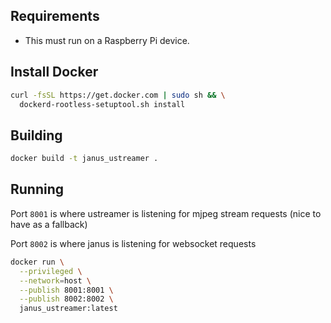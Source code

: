 ## Requirements

* This must run on a Raspberry Pi device.

## Install Docker

```bash
curl -fsSL https://get.docker.com | sudo sh && \
  dockerd-rootless-setuptool.sh install
```

## Building

```bash
docker build -t janus_ustreamer .
```

## Running

Port `8001` is where ustreamer is listening for mjpeg stream requests (nice to have as a fallback)

Port `8002` is where janus is listening for websocket requests

```bash
docker run \
  --privileged \
  --network=host \
  --publish 8001:8001 \
  --publish 8002:8002 \
  janus_ustreamer:latest
```
